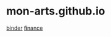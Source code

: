 # mon-arts.github.io

[binder](https://mon-arts.github.io/binder/)
[finance](https://mon-arts.github.io/finance/)
